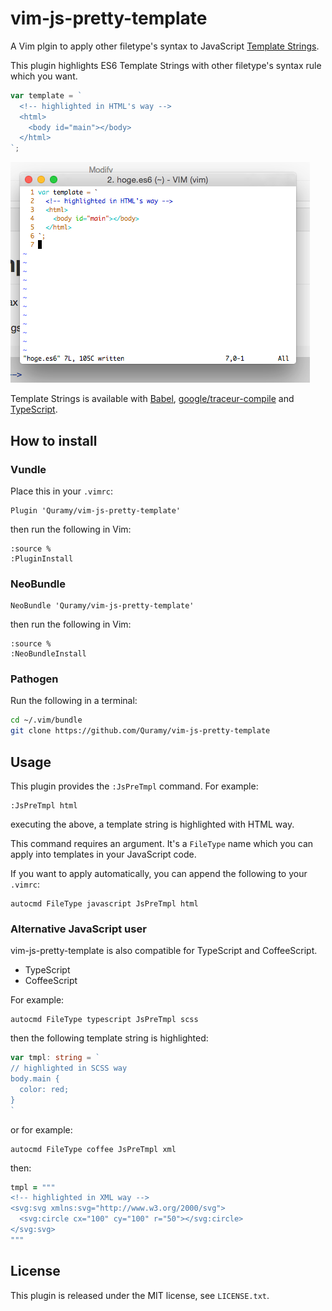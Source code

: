 # vim-js-pretty-template

A Vim plgin to apply other filetype's syntax to JavaScript [Template Strings](http://tc39wiki.calculist.org/es6/template-strings/).

This plugin highlights ES6 Template Strings with other filetype's syntax rule which you want.

```js
var template = `
  <!-- highlighted in HTML's way -->
  <html>
    <body id="main"></body>
  </html>
`;
```

![capture](capture.png)

Template Strings is available with [Babel](https://babeljs.io/), [google/traceur-compile](https://github.com/google/traceur-compiler) and [TypeScript](http://www.typescriptlang.org/).

## How to install 

### Vundle

Place this in your `.vimrc`:

```vim
Plugin 'Quramy/vim-js-pretty-template'
```

then run the following in Vim:

```vim
:source %
:PluginInstall
```

### NeoBundle

```vim
NeoBundle 'Quramy/vim-js-pretty-template'
```

then run the following in Vim:

```vim
:source %
:NeoBundleInstall
```

### Pathogen
Run the following in a terminal:

```sh
cd ~/.vim/bundle
git clone https://github.com/Quramy/vim-js-pretty-template
```

## Usage

This plugin provides the `:JsPreTmpl` command.  For example:

```vim
:JsPreTmpl html
```

executing the above, a template string is highlighted with HTML way.

This command requires an argument. It's a `FileType` name which you can apply into templates in your JavaScript code.

If you want to apply automatically, you can append the following to your `.vimrc`:

```vim
autocmd FileType javascript JsPreTmpl html
```

### Alternative JavaScript user

vim-js-pretty-template is also compatible for TypeScript and CoffeeScript.

* TypeScript
* CoffeeScript

For example:

```vim
autocmd FileType typescript JsPreTmpl scss
```

then the following template string is highlighted:

```typescript
var tmpl: string = `
// highlighted in SCSS way
body.main {
  color: red;
}
`
```

or for example:

```vim
autocmd FileType coffee JsPreTmpl xml
```

then: 

```coffee
tmpl = """
<!-- highlighted in XML way -->
<svg:svg xmlns:svg="http://www.w3.org/2000/svg">
  <svg:circle cx="100" cy="100" r="50"></svg:circle>
</svg:svg>
"""
```

## License
This plugin is released under the MIT license, see `LICENSE.txt`.

